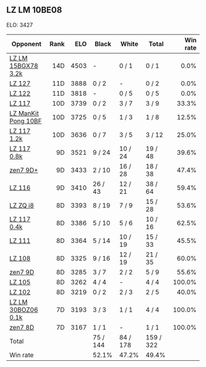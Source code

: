 ## LZ LM 10BE08 ##

ELO: 3427

Opponent | Rank | ELO | Black | White | Total | Win rate
---------|-----:|----:|-------|-------|-------|-------:
[LZ LM 15BGX78 3.2k](LZ%20LM%2015BGX78%203.2k.md) | 14D | 4503 | - | 0 / 1 | 0 / 1 | 0.0%
[LZ 127](LZ%20127.md) | 11D | 3888 | 0 / 2 | - | 0 / 2 | 0.0%
[LZ 122](LZ%20122.md) | 11D | 3818 | - | 0 / 5 | 0 / 5 | 0.0%
[LZ 117](LZ%20117.md) | 10D | 3739 | 0 / 2 | 3 / 7 | 3 / 9 | 33.3%
[LZ ManKit Pong 10BF](LZ%20ManKit%20Pong%2010BF.md) | 10D | 3725 | 0 / 5 | 1 / 3 | 1 / 8 | 12.5%
[LZ 117 1.2k](LZ%20117%201.2k.md) | 10D | 3636 | 0 / 7 | 3 / 5 | 3 / 12 | 25.0%
[LZ 117 0.8k](LZ%20117%200.8k.md) | 9D | 3521 | 9 / 24 | 10 / 24 | 19 / 48 | 39.6%
[zen7 9D+](zen7%209D+.md) | 9D | 3433 | 2 / 10 | 16 / 28 | 18 / 38 | 47.4%
[LZ 116](LZ%20116.md) | 9D | 3410 | 26 / 43 | 12 / 21 | 38 / 64 | 59.4%
[LZ ZQ i8](LZ%20ZQ%20i8.md) | 8D | 3393 | 8 / 19 | 7 / 9 | 15 / 28 | 53.6%
[LZ 117 0.4k](LZ%20117%200.4k.md) | 8D | 3386 | 5 / 10 | 5 / 6 | 10 / 16 | 62.5%
[LZ 111](LZ%20111.md) | 8D | 3364 | 5 / 14 | 10 / 19 | 15 / 33 | 45.5%
[LZ 108](LZ%20108.md) | 8D | 3325 | 9 / 16 | 12 / 19 | 21 / 35 | 60.0%
[zen7 9D](zen7%209D.md) | 8D | 3285 | 3 / 7 | 2 / 2 | 5 / 9 | 55.6%
[LZ 105](LZ%20105.md) | 8D | 3262 | 4 / 4 | - | 4 / 4 | 100.0%
[LZ 102](LZ%20102.md) | 8D | 3219 | 0 / 2 | 2 / 3 | 2 / 5 | 40.0%
[LZ LM 30BOZ06 0.1k](LZ%20LM%2030BOZ06%200.1k.md) | 7D | 3193 | 3 / 3 | 1 / 1 | 4 / 4 | 100.0%
[zen7 8D](zen7%208D.md) | 7D | 3167 | 1 / 1 | - | 1 / 1 | 100.0%
Total | | | 75 / 144 | 84 / 178 | 159 / 322 | 
Win rate| | | 52.1% | 47.2% | 49.4% | 
